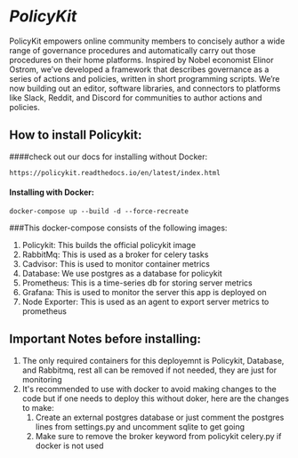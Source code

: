 # _**PolicyKit**_

PolicyKit empowers online community members to concisely author a wide range of governance procedures and automatically
carry out those procedures on their home platforms. Inspired by Nobel economist Elinor Ostrom, we’ve developed a
framework that describes governance as a series of actions and policies, written in short programming scripts. We’re now
building out an editor, software libraries, and connectors to platforms like Slack, Reddit, and Discord for communities
to author actions and policies.

## How to install Policykit:

####check out our docs for installing without Docker:
```
https://policykit.readthedocs.io/en/latest/index.html
```

#### Installing with Docker:

```
docker-compose up --build -d --force-recreate
```

###This docker-compose consists of the following images:
1. Policykit: This builds the official policykit image
2. RabbitMq: This is used as a broker for celery tasks
3. Cadvisor: This is used to monitor container metrics
4. Database: We use postgres as a database for policykit
5. Prometheus: This is a time-series db for storing server metrics
6. Grafana: This is used to monitor the server this app is deployed on
7. Node Exporter: This is used as an agent to export server metrics to prometheus


## Important Notes before installing:
1. The only required containers for this deployemnt is Policykit, Database, and Rabbitmq, rest all can be removed if
not needed, they are just for monitoring
2. It's recommended to use with docker to avoid making changes to the code but if one needs to deploy this without
doker, here are the changes to make:
   1. Create an external postgres database or just comment the postgres lines from settings.py and uncomment
   sqlite to get going
   2. Make sure to remove the broker keyword from policykit celery.py if docker is not used
